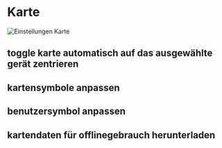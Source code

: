 # Karte

![Einstellungen Karte](images/de/3-einstellungen/4-karte/karte.png)

## toggle karte automatisch auf das ausgewählte gerät zentrieren

## kartensymbole anpassen

## benutzersymbol anpassen

## kartendaten für offlinegebrauch herunterladen 